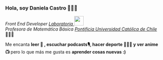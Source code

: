 ### Hola, soy Daniela Castro 👩🏻‍💻

<p><em> Front End Developer  <a href="https://www.laboratoria.la/"> Laboratoria </a><img src="https://avatars.githubusercontent.com/u/7280695?s=200&v=4" width="30"></br>
Profesora de Matemática Básica <a href="https://www.uc.cl/">Pontificia Universidad Católica de Chile </a> </em> 👩🏻‍🏫 </p>






Me encanta  <b> leer 📖 ,  escuchar podcasts🎙, hacer deporte 🏋🏻‍♀️  y ver anime 📺 </b> pero lo que más me gusta es <b> aprender cosas nuevas :) </b> 

